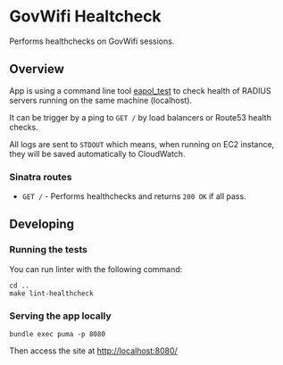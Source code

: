 # GovWifi Healtcheck

Performs healthchecks on GovWifi sessions.

## Overview

App is using a command line tool [eapol_test](https://www.mankier.com/8/eapol_test) to check health of RADIUS servers running on the same machine (localhost).

It can be trigger by a ping to `GET /` by load balancers or Route53 health checks.

All logs are sent to `STDOUT` which means, when running on EC2 instance, they will be saved automatically to CloudWatch.

### Sinatra routes

* `GET /` - Performs healthchecks and returns `200 OK` if all pass.

## Developing

### Running the tests

You can run  linter with the following command:

```shell
cd ..
make lint-healthcheck
```

### Serving the app locally

```shell
bundle exec puma -p 8080
```

Then access the site at [http://localhost:8080/](http://localhost:8080/)
